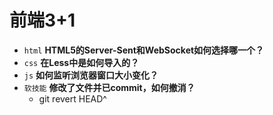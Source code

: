 # 前端3+1
- `html` **HTML5的Server-Sent和WebSocket如何选择哪一个？**
- `css` **在Less中是如何导入的？**
- `js` **如何监听浏览器窗口大小变化？**
- `软技能` **修改了文件并已commit，如何撤消？**
  - git revert HEAD^
